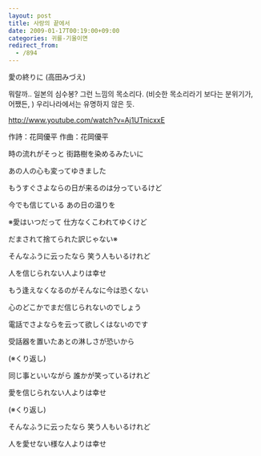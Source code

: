 ```yaml
---
layout: post
title: 사랑의 끝에서
date: 2009-01-17T00:19:00+09:00
categories: 귀를-기울이면
redirect_from:
  - /894
---
```


愛の終りに (高田みづえ)

뭐랄까.. 일본의 심수봉? 그런 느낌의 목소리다. (비슷한 목소리라기 보다는 분위기가, 어쨌든, ) 우리나라에서는 유명하지 않은 듯.

<a href="http://www.youtube.com/watch?v=Aj1UTnicxxE" target="_blank">http://www.youtube.com/watch?v=Aj1UTnicxxE</a>

<p >作詩：花岡優平 作曲：花岡優平

 

<p >時の流れがそっと 街路樹を染めるみたいに

あの人の心も変ってゆきました

もうすぐさよならの日が来るのは分っているけど

今でも信じている あの日の温りを

※愛はいつだって 仕方なくこわれてゆくけど

だまされて捨てられた訳じゃない※

そんなふうに云ったなら 笑う人もいるけれど

人を信じられない人よりは幸せ

もう逢えなくなるのがそんなに今は恐くない

心のどこかでまだ信じられないのでしょう

電話でさよならを云って欲しくはないのです

受話器を置いたあとの淋しさが恐いから

(※くり返し)

同じ事といいながら 誰かが笑っているけれど

愛を信じられない人よりは幸せ

(※くり返し)

そんなふうに云ったなら 笑う人もいるけれど

人を愛せない様な人よりは幸せ
